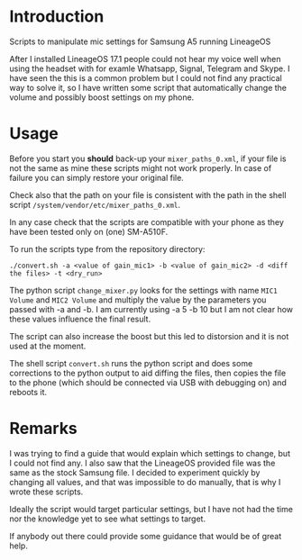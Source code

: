 # Introduction
Scripts to manipulate mic settings for Samsung A5 running LineageOS

After I installed LineageOS 17.1 people could not hear my voice well when using the headset with for examle Whatsapp, Signal, Telegram and Skype.
I have seen the this is a common problem but I could not find any practical way to solve it, so I have written some script that automatically change the volume and possibly boost settings on my phone.

# Usage

Before you start you **should** back-up your `mixer_paths_0.xml`, if your file is not the same as mine these scripts might not work properly. In case of failure you can simply restore your original file.

Check also that the path on your file is consistent with the path in the shell script `/system/vendor/etc/mixer_paths_0.xml`.

In any case check that the scripts are compatible with your phone as they have been tested only on (one) SM-A510F.

To run the scripts type from the repository directory:

`./convert.sh -a <value of gain_mic1> -b <value of gain_mic2> -d <diff the files> -t <dry_run>`

The python script `change_mixer.py` looks for the settings with name `MIC1 Volume` and `MIC2 Volume` and multiply the value by the parameters you passed with -a and -b. I am currently using -a 5 -b 10 but I am not clear how these values influence the final result.

The script can also increase the boost but this led to distorsion and it is not used at the moment.

The shell script `convert.sh` runs the python script and does some corrections to the python output to aid diffing the files, then copies the file to the phone (which should be connected via USB with debugging on) and reboots it.

# Remarks

I was trying to find a guide that would explain which settings to change, but I could not find any. I also saw that the LineageOS provided file was the same as the stock Samsung file. I decided to experiment quickly by changing all values, and that was impossible to do manually, that is why I wrote these scripts.

Ideally the script would target particular settings, but I have not had the time nor the knowledge yet to see what settings to target.

If anybody out there could provide some guidance that would be of great help.

